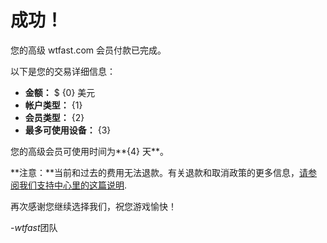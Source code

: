 ﻿# 成功！
您的高级 wtfast.com 会员付款已完成。

以下是您的交易详细信息：

* **金额：** $ {0} 美元
* **帐户类型：** {1}
* **会员类型：** {2}
* **最多可使用设备：** {3}

您的高级会员可使用时间为**{4} 天**。  

**注意：**当前和过去的费用无法退款。有关退款和取消政策的更多信息，[请参阅我们支持中心里的这篇说明](https://wtfast.zendesk.com/hc/en-us/articles/210389223-Refund-and-Cancellation-Policy-).

再次感谢您继续选择我们，祝您游戏愉快！
 
-*wtfast*团队